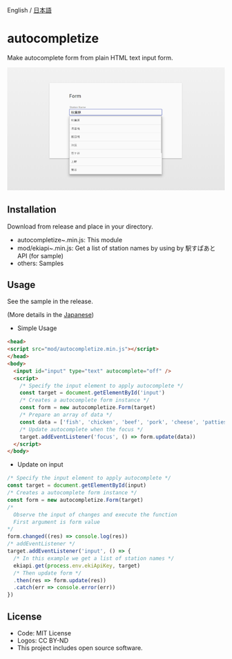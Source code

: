 English / [日本語](./README_JP.md)

# autocompletize

Make autocomplete form from plain HTML text input form.

![sample](https://github.com/not-dev/autocompletize/blob/master/assets/image.png?raw=true)

## Installation

Download from release and place in your directory.

* autocompletize~.min.js: This module
* mod/ekiapi~.min.js: Get a list of station names by using by 駅すぱあとAPI (for sample)
* others: Samples

## Usage

See the sample in the release.

(More details in the [Japanese](README_JP.md))

* Simple Usage

```html
<head>
<script src="mod/autocompletize.min.js"></script>
</head>
<body>
  <input id="input" type="text" autocomplete="off" />
  <script>
    /* Specify the input element to apply autocomplete */
    const target = document.getElementById('input')
    /* Creates a autocomplete form instance */
    const form = new autocompletize.Form(target)
    /* Prepare an array of data */
    const data = ['fish', 'chicken', 'beef', 'pork', 'cheese', 'patties', 'pickles']
    /* Update autocomplete when the focus */
    target.addEventListener('focus', () => form.update(data))
  </script>
</body>
```

* Update on input

```javascript
/* Specify the input element to apply autocomplete */
const target = document.getElementById(input)
/* Creates a autocomplete form instance */
const form = new autocompletize.Form(target)
/*
  Observe the input of changes and execute the function
  First argument is form value
*/
form.changed((res) => console.log(res))
/* addEventListener */
target.addEventListener('input', () => {
  /* In this example we get a list of station names */
  ekiapi.get(process.env.ekiApiKey, target)
  /* Then update form */
  .then(res => form.update(res))
  .catch(err => console.error(err))
})
```

## License

* Code: MIT License
* Logos: CC BY-ND
* This project includes open source software.
